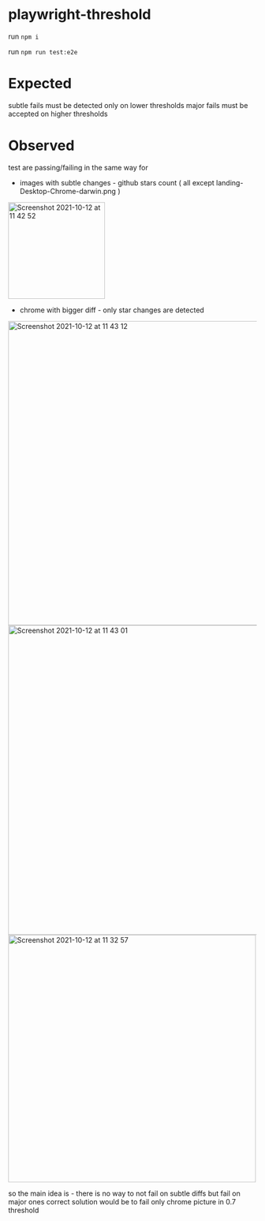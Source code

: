 # playwright-threshold
run `npm i`

run `npm run test:e2e`

# Expected 
subtle fails must be detected only on lower thresholds
major fails must be accepted on higher thresholds

# Observed
test are passing/failing in the same way for 
- images with subtle changes - github stars count ( all except landing-Desktop-Chrome-darwin.png )
<img width="196" alt="Screenshot 2021-10-12 at 11 42 52" src="https://user-images.githubusercontent.com/7899764/136923829-216878ac-d382-465d-8546-2d97aec83acc.png">

- chrome with bigger diff - only star changes are detected
<img width="617" alt="Screenshot 2021-10-12 at 11 43 12" src="https://user-images.githubusercontent.com/7899764/136923957-48fae894-7864-49b9-a6ac-68dd88395aef.png">
<img width="628" alt="Screenshot 2021-10-12 at 11 43 01" src="https://user-images.githubusercontent.com/7899764/136923961-036097cf-447e-4320-937a-aa3e502cca7d.png">

<img width="502" alt="Screenshot 2021-10-12 at 11 32 57" src="https://user-images.githubusercontent.com/7899764/136921399-445d1804-1bc0-4775-a9ba-efc006267dd9.png">

so the main idea is - there is no way to not fail on subtle diffs but fail on major ones correct solution would be to fail only chrome picture in 0.7 threshold
